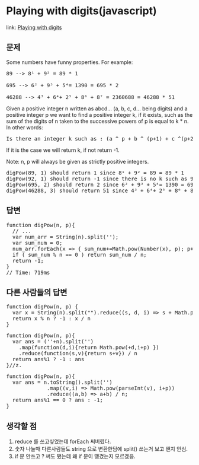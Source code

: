 Playing with digits(javascript)
===============

link: [Playing with digits](http://www.codewars.com/kata/playing-with-digits/javascript)

문제
--
Some numbers have funny properties. For example:  
<pre>
89 --> 8¹ + 9² = 89 * 1  

695 --> 6² + 9³ + 5⁴= 1390 = 695 * 2  

46288 --> 4³ + 6⁴+ 2⁵ + 8⁶ + 8⁷ = 2360688 = 46288 * 51  
</pre>
Given a positive integer n written as abcd... (a, b, c, d... being digits) and a positive integer p we want to find a positive integer k, if it exists, such as the sum of the digits of n taken to the successive powers of p is equal to k * n. In other words:  
<pre>
Is there an integer k such as : (a ^ p + b ^ (p+1) + c ^(p+2) + d ^ (p+3) + ...) = n * k  
</pre>
If it is the case we will return k, if not return -1.  

Note: n, p will always be given as strictly positive integers.  
<pre>
digPow(89, 1) should return 1 since 8¹ + 9² = 89 = 89 * 1
digPow(92, 1) should return -1 since there is no k such as 9¹ + 2² equals 92 * k
digPow(695, 2) should return 2 since 6² + 9³ + 5⁴= 1390 = 695 * 2
digPow(46288, 3) should return 51 since 4³ + 6⁴+ 2⁵ + 8⁶ + 8⁷ = 2360688 = 46288 * 51
</pre>

답변
--
<pre>
function digPow(n, p){
  // ...
  var num_arr = String(n).split('');
  var sum_num = 0;
  num_arr.forEach(x => { sum_num+=Math.pow(Number(x), p); p++;});
  if ( sum_num % n == 0 ) return sum_num / n;
  return -1;
}
// Time: 719ms
</pre>

다른 사람들의 답변
------------
<pre>
function digPow(n, p) {
  var x = String(n).split("").reduce((s, d, i) => s + Math.pow(d, p + i), 0)
  return x % n ? -1 : x / n
}
</pre>

<pre>
function digPow(n, p){
  var ans = (''+n).split('')
    .map(function(d,i){return Math.pow(+d,i+p) })
    .reduce(function(s,v){return s+v}) / n
  return ans%1 ? -1 : ans    
}//z.
</pre>

<pre>
function digPow(n, p){
  var ans = n.toString().split('')
             .map((v,i) => Math.pow(parseInt(v), i+p))
             .reduce((a,b) => a+b) / n;
  return ans%1 == 0 ? ans : -1;
}
</pre>

생각할 점
------------------------
1. reduce 를 쓰고싶었는데 forEach 써버렸다.
2. 숫자 나눌때 다른사람들도 string 으로 변환한담에 split() 쓰는거 보고 왠지 안심.
3. if 문 안쓰고 ? 써도 됐는데 왜 if 문이 땡겼는지 모르겠음.